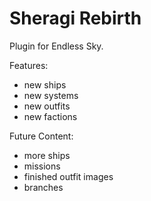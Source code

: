 # Sheragi Rebirth
Plugin for Endless Sky.

Features:
- new ships
- new systems
- new outfits
- new factions

Future Content:
- more ships
- missions
- finished outfit images
- branches
